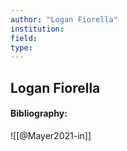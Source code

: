 ```yaml
---
author: "Logan Fiorella"
institution:
field:
type:
---
```


## Logan Fiorella
#### Bibliography:

![[@Mayer2021-in]]